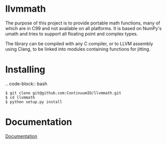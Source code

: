 llvmmath
====================================

The purpose of this project is to provide portable math functions, many of
which are in C99 and not available on all platforms. It is based on NumPy's
umath and tries to support all floating point and complex types.

The library can be compiled with any C compiler, or to LLVM assembly using
Clang, to be linked into modules containing functions for jitting.

Installing
==========

.. code-block:: bash

    $ git clone git@github.com:ContinuumIO/llvmmath.git
    $ cd llvmmath
    $ python setup.py install

Documentation
=============

[Documentation](docs/index.rst)
